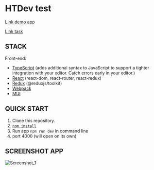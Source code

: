 HTDev test
=============================
[Link demo app](https://sk8-pl.github.io/HTDev-test/)

[Link task](https://drive.google.com/file/d/1ROxm-RVxw9q_-qfzYH2vTVe0xX0VZyBD/view)


STACK
------------

Front-end:
  - [TypeScript](https://www.typescriptlang.org/) (adds additional syntax to JavaScript to support a tighter integration with your editor. Catch errors early in your editor.)
  - [React](https://ru.reactjs.org/) (react-dom, react-router, react-redux)
  - [Redux](https://redux.js.org/) (@reduxjs/toolkit)
  - [Webpack](https://webpack.js.org/)
  - [MUI](https://mui.com/)


QUICK START
-----------

1. Clone this repository.
2. [`npm install`](https://docs.npmjs.com/cli/install)  
3. Run app `npm run dev` in command line
4. port 4000 (will open on its own)

SCREENSHOT APP
-----------
![Screenshot_1](https://user-images.githubusercontent.com/85021258/179073859-62d44085-30dc-4182-9c82-35111b1ca838.png)
